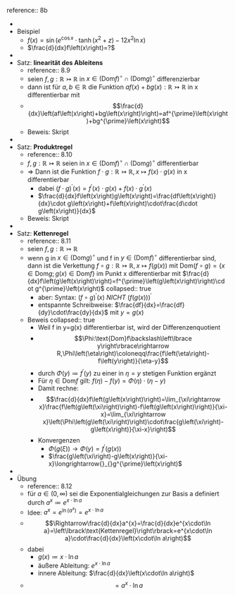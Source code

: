 reference:: 8b

-
- Beispiel
	- $f\left(x\right)=\sin\left(e^{\cos x}\cdot\tanh\left(x^2+z\right)-12x^2\ln x\right)$
	- $\frac{d}{dx}f\left(x\right)=?$
-
- Satz: **linearität des Ableitens**
	- reference:: 8.9
	- seien $f,g:\mathbb{R}\rightarrowtail\mathbb{R}$ in $x\in\left(\text{Dom}f\right)^{\circ}\cap\left(\text{Dom}g\right)^{\circ}$ differenzierbar
	- dann ist für $a,b\in\mathbb{R}$ die Funktion $af\left(x\right)+bg\left(x\right):\mathbb{R}\rightarrowtail\mathbb{R}$ in x differentierbar mit
	- $$\frac{d}{dx}\left(af\left(x\right)+bg\left(x\right)\right)=af^{\prime}\left(x\right)+bg^{\prime}\left(x\right)$$
	- Beweis: Skript
-
- Satz: **Produktregel**
	- reference:: 8.10
	- $f,g:\mathbb{R}\rightarrowtail\mathbb{R}$ seien in $x\in\left(\text{Dom}f\right)^{\circ}\cap\left(\text{Dom}g\right)^{\circ}$ differentierbar
	- => Dann ist die Funktion $f\cdot g:\mathbb{R}\rightarrowtail\mathbb{R},x\mapsto f\left(x\right)\cdot g\left(x\right)$ in x differentierbar
		- dabei $\left(f\cdot g\right)^{\prime}\left(x\right)=f^{\prime}\left(x\right)\cdot g\left(x\right)+f\left(x\right)\cdot g^{\prime}\left(x\right)$
		- $\frac{d}{dx}f\left(x\right)g\left(x\right)=\frac{df\left(x\right)}{dx}\cdot g\left(x\right)+f\left(x\right)\cdot\frac{d\cdot g\left(x\right)}{dx}$
	- Beweis: Skript
-
- Satz: **Kettenregel**
	- reference:: 8.11
	- seien $f,g:\mathbb{R}\rightarrowtail\mathbb{R}$
	- wenn g in $x\in\left(\text{Dom}g\right)^{\circ}$ und f in $y\in\left(\text{Dom}f\right)^{\circ}$ differentierbar sind, dann ist die Verkettung $f\circ g:\mathbb{R}\rightarrowtail\mathbb{R},x\mapsto f\left(g\left(x\right)\right)$ mit $\text{Dom}\left(f\circ g\right)=\left\lbrace x\in\text{Dom}g;g\left(x\right)\in\text{Dom}f\right\rbrace$ im Punkt x differentierbar mit $\frac{d}{dx}f\left(g\left(x\right)\right)=f^{\prime}\left(g\left(x\right)\right)\cdot g^{\prime}\left(x\right)$
	  collapsed:: true
		- aber: Syntax: $\left(f\circ g\right)^{\prime}\left(x\right)$ *NICHT* $\left(f\left(g\left(x\right)\right)\right)^{\prime}$
		- entspannte Schreibweise: $\frac{df}{dx}=\frac{df}{dy}\cdot\frac{dy}{dx}$ mit $y=g\left(x\right)$
	- Beweis
	  collapsed:: true
		- Weil f in y=g(x) differentierbar ist, wird der Differenzenquotient
		- $$\Phi:\text{Dom}f\backslash\left\lbrace y\right\rbrace\rightarrow R,\Phi\left(\eta\right)\coloneqq\frac{f\left(\eta\right)-f\left(y\right)}{\eta-y}$$
		- durch $\Phi\left(y\right)\coloneqq f^{\prime}\left(y\right)$ zu einer in $\eta=y$ stetigen Funktion ergänzt
		- Für $\eta\in\text{Dom}f$ gilt: $f\left(\eta\right)-f\left(y\right)=\Phi\left(\eta\right)\cdot\left(\eta-y\right)$
		- Damit rechne:
		- $$\frac{d}{dx}f\left(g\left(x\right)\right)=\lim_{\xi\rightarrow x}\frac{f\left(g\left(\xi\right)\right)-f\left(g\left(x\right)\right)}{\xi-x}=\lim_{\xi\rightarrow x}\left(\Phi\left(g\left(\xi\right)\right)\cdot\frac{g\left(\xi\right)-g\left(x\right)}{\xi-x}\right)$$
		- Konvergenzen
			- $\Phi\left(g\left(\xi\right)\right)\longrightarrow{}_{}\Phi\left(y\right)=f^{\prime}\left(g\left(x\right)\right)$
			- $\frac{g\left(\xi\right)-g\left(x\right)}{\xi-x}\longrightarrow{}_{}g^{\prime}\left(x\right)$
-
- Übung
	- reference:: 8.12
	- für $a\in\left(0,\infty\right)$ sei die Exponentialgleichungen zur Basis a definiert durch $a^{x}\coloneqq e^{x\cdot\ln a}$
	- Idee: $a^{x}=e^{\ln\left(a^{x}\right)}=e^{x\cdot\ln a}$
	- $$\Rightarrow\frac{d}{dx}a^{x}=\frac{d}{dx}e^{x\cdot\ln a}=\left\lbrack\text{Kettenregel}\right\rbrack=e^{x\cdot\ln a}\cdot\frac{d}{dx}\left(x\cdot\ln a\right)$$
	- dabei
		- $g\left(x\right)\coloneqq x\cdot\ln a$
		- äußere Ableitung: $e^{x\cdot\ln a}$
		- innere Ableitung: $\frac{d}{dx}\left(x\cdot\ln a\right)$
	- $$=a^{x}\cdot\ln a$$
